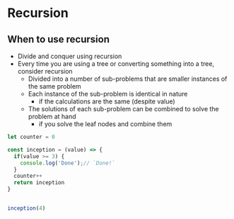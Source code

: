 # Recursion
## When to use recursion
- Divide and conquer using recursion
- Every time you are using a tree or converting something into a tree, consider recursion
  - Divided into a number of sub-problems that are smaller instances of the same problem
  - Each instance of the sub-problem is identical in nature
    - if the calculations are the same (despite value)
  - The solutions of each sub-problem can be combined to solve the problem at hand
    - if you solve the leaf nodes and combine them

```js
let counter = 0 

const inception = (value) => {
  if(value >= 3) {
    console.log('Done');// `Done!`
  }
  counter++ 
  return inception
}


inception(4)
```